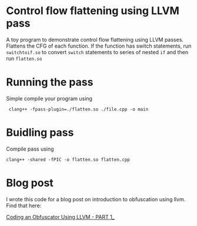 # Control flow flattening using LLVM pass
A toy program to demonstrate control flow flattening using LLVM passes. Flattens the CFG of each function. If the function has switch statements, run `switchtoif.so` to convert `switch` statements to series of nested `if` and then run `flatten.so`

# Running the pass
Simple compile your program using

``` clang++ -fpass-plugin=./flatten.so ./file.cpp -o main```

# Buidling pass
Compile pass using 

```clang++ -shared -fPIC -o flatten.so flatten.cpp```

# Blog post
I wrote this code for a blog post on introduction to obfuscation using llvm. Find that here:

<a href="to be updated"> Coding an Obfuscator Using LLVM - PART 1_ </a>

